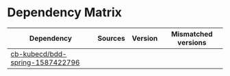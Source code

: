 # Dependency Matrix

Dependency | Sources | Version | Mismatched versions
---------- | ------- | ------- | -------------------
[cb-kubecd/bdd-spring-1587422796](https://github.com/cb-kubecd/bdd-spring-1587422796.git) |  | []() | 
